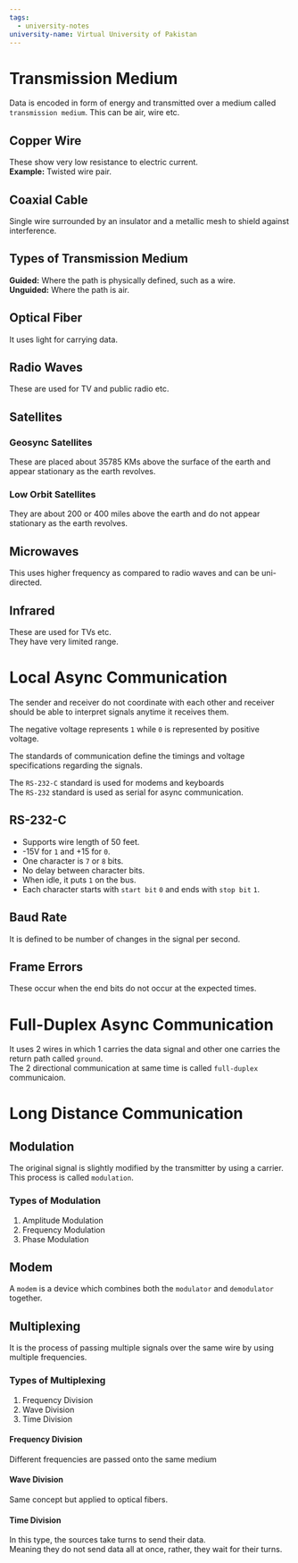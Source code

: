 ```yaml
---
tags:
  - university-notes
university-name: Virtual University of Pakistan
---
```


# Transmission Medium
Data is encoded in form of energy and transmitted over a medium called `transmission medium`. This can be air, wire etc.

## Copper Wire
These show very low resistance to electric current.  
**Example:** Twisted wire pair.

## Coaxial Cable
Single wire surrounded by an insulator and a metallic mesh to shield against interference.

## Types of Transmission Medium
**Guided:** Where the path is physically defined, such as a wire.  
**Unguided:** Where the path is air.

## Optical Fiber
It uses light for carrying data.

## Radio Waves
These are used for TV and public radio etc.

## Satellites
### Geosync Satellites
These are placed about 35785 KMs above the surface of the earth and appear stationary as the earth revolves.

### Low Orbit Satellites
They are about 200 or 400 miles above the earth and do not appear stationary as the earth revolves.

## Microwaves
This uses higher frequency as compared to radio waves and can be uni-directed.

## Infrared
These are used for TVs etc.  
They have very limited range.

# Local Async Communication
The sender and receiver do not coordinate with each other and receiver should be able to interpret signals anytime it receives them.

The negative voltage represents `1` while `0` is represented by positive voltage.

The standards of communication define the timings and voltage specifications regarding the signals.

The `RS-232-C` standard is used for modems and keyboards  
The `RS-232` standard is used as serial for async communication.

## RS-232-C
- Supports wire length of 50 feet.
- -15V for `1` and +15 for `0`.
- One character is `7` or `8` bits.
- No delay between character bits.
- When idle, it puts `1` on the bus.
- Each character starts with `start bit` `0` and ends with `stop bit` `1`.

## Baud Rate
It is defined to be number of changes in the signal per second.

## Frame Errors
These occur when the end bits do not occur at the expected times.

# Full-Duplex Async Communication
It uses 2 wires in which 1 carries the data signal and other one carries the return path called `ground`.  
The 2 directional communication at same time is called `full-duplex` communicaion.

# Long Distance Communication
## Modulation
The original signal is slightly modified by the transmitter by using a carrier. This process is called `modulation`.

### Types of Modulation
1. Amplitude Modulation
2. Frequency Modulation
3. Phase Modulation

## Modem
A `modem` is a device which combines both the `modulator` and `demodulator` together.

## Multiplexing
It is the process of passing multiple signals over the same wire by using multiple frequencies.

### Types of Multiplexing
1. Frequency Division
2. Wave Division
3. Time Division

#### Frequency Division
Different frequencies are passed onto the same medium

#### Wave Division
Same concept but applied to optical fibers.

#### Time Division
In this type, the sources take turns to send their data.  
Meaning they do not send data all at once, rather, they wait for their turns.
